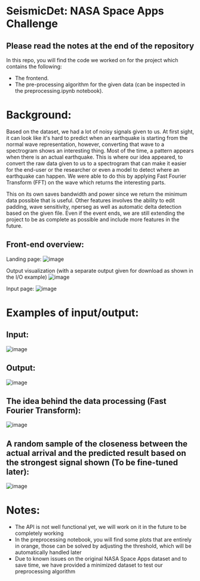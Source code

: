 # SeismicDet: NASA Space Apps Challenge
## Please read the notes at the end of the repository
In this repo, you will find the code we worked on for the project which contains the following:
- The frontend.
- The pre-processing algorithm for the given data (can be inspected in the preprocessing.ipynb notebook).


# Background:
Based on the dataset, we had a lot of noisy signals given to us. At first sight, it can look like it's hard to predict when an earthquake is starting from the normal wave representation, however, converting that wave to a spectrogram shows an interesting thing. Most of the time, a pattern appears when there is an actual earthquake. This is where our idea appeared, to convert the raw data given to us to a spectrogram that can make it easier for the end-user or the researcher or even a model to detect where an earthquake can happen. We were able to do this by applying Fast Fourier Transform (FFT) on the wave which returns the interesting parts.

This on its own saves bandwidth and power since we return the minimum data possible that is useful. Other features involves the ability to edit padding, wave sensitivity, nperseg as well as automatic delta detection based on the given file.
Even if the event ends, we are still extending the project to be as complete as possible and include more features in the future.

## Front-end overview:
Landing page:
![image](https://github.com/user-attachments/assets/d9ade66a-ccef-4825-a96b-c8adf720a39d)

Output visualization (with a separate output given for download as shown in the I/O example)
![image](https://github.com/user-attachments/assets/bf6868ca-24b4-4463-8160-43adf40b596d)

Input page:
![image](https://github.com/user-attachments/assets/3f2843b4-7ea4-4761-bbfb-b433697c9cad)



# Examples of input/output:
## Input:
  ![image](https://github.com/user-attachments/assets/375f603b-4552-4c70-8817-6f9bf25484c2)
## Output:
  ![image](https://github.com/user-attachments/assets/0512fa7f-a11b-48b8-9034-70583bc7c092)

## The idea behind the data processing (Fast Fourier Transform):
![image](https://github.com/user-attachments/assets/b8c71da6-b6e4-444b-8190-802ed2f0ee75)

## A random sample of the closeness between the actual arrival and the predicted result based on the strongest signal shown (To be fine-tuned later):
![image](https://github.com/user-attachments/assets/88aa516c-b2e0-43e8-98bb-4ad5974b3fce)


# Notes:
- The API is not well functional yet, we will work on it in the future to be completely working
- In the preprocessing notebook, you will find some plots that are entirely in orange, those can be solved by adjusting the threshold, which will be automatically handled later
- Due to known issues on the original NASA Space Apps dataset and to save time, we have provided a minimized dataset to test our preprocessing algorithm
